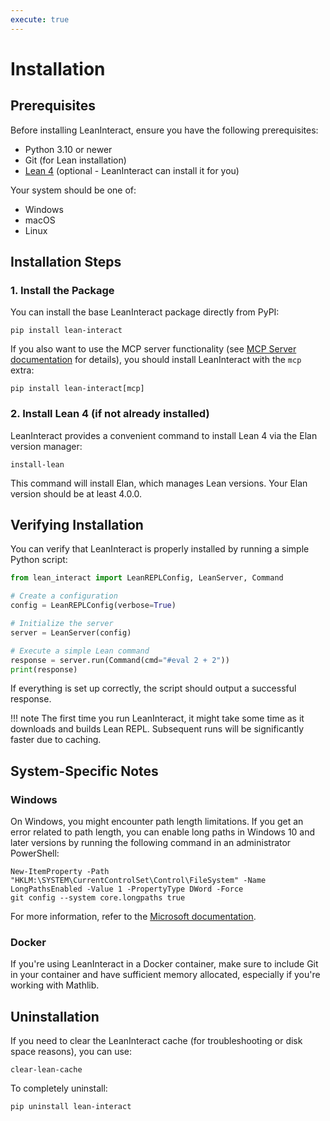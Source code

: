 ```yaml
---
execute: true
---
```


# Installation

## Prerequisites

Before installing LeanInteract, ensure you have the following prerequisites:

- Python 3.10 or newer
- Git (for Lean installation)
- [Lean 4](https://leanprover-community.github.io/get_started.html) (optional - LeanInteract can install it for you)

Your system should be one of:

- Windows
- macOS
- Linux

## Installation Steps

### 1. Install the Package

You can install the base LeanInteract package directly from PyPI:

```
pip install lean-interact
```

If you also want to use the MCP server functionality (see [MCP Server documentation](api/mcp_server.md) for details), you should install LeanInteract with the `mcp` extra:

```
pip install lean-interact[mcp]
```

### 2. Install Lean 4 (if not already installed)

LeanInteract provides a convenient command to install Lean 4 via the Elan version manager:

```
install-lean
```

This command will install Elan, which manages Lean versions. Your Elan version should be at least 4.0.0.

## Verifying Installation

You can verify that LeanInteract is properly installed by running a simple Python script:

```python tags=["execute"]
from lean_interact import LeanREPLConfig, LeanServer, Command

# Create a configuration
config = LeanREPLConfig(verbose=True)

# Initialize the server
server = LeanServer(config)

# Execute a simple Lean command
response = server.run(Command(cmd="#eval 2 + 2"))
print(response)
```

If everything is set up correctly, the script should output a successful response.

!!! note
    The first time you run LeanInteract, it might take some time as it downloads and builds Lean REPL. Subsequent runs will be significantly faster due to caching.

## System-Specific Notes

### Windows

On Windows, you might encounter path length limitations. If you get an error related to path length, you can enable long paths in Windows 10 and later versions by running the following command in an administrator PowerShell:

```
New-ItemProperty -Path "HKLM:\SYSTEM\CurrentControlSet\Control\FileSystem" -Name LongPathsEnabled -Value 1 -PropertyType DWord -Force
git config --system core.longpaths true
```

For more information, refer to the [Microsoft documentation](https://learn.microsoft.com/en-us/windows/win32/fileio/maximum-file-path-limitation).

### Docker

If you're using LeanInteract in a Docker container, make sure to include Git in your container and have sufficient memory allocated, especially if you're working with Mathlib.

## Uninstallation

If you need to clear the LeanInteract cache (for troubleshooting or disk space reasons), you can use:

```
clear-lean-cache
```

To completely uninstall:

```
pip uninstall lean-interact
```
